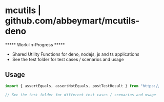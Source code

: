 # mcutils | github.com/abbeymart/mcutils-deno

***** Work-In-Progress *****

- Shared Utility Functions for deno, nodejs, js and ts applications
- See the test folder for test cases / scenarios and usage

## Usage

```ts
import { assertEquals, assertNotEquals, postTestResult } from "https://deno.land/x/mcutils/mod.ts";

// See the test folder for different test cases / scenarios and usage

```

